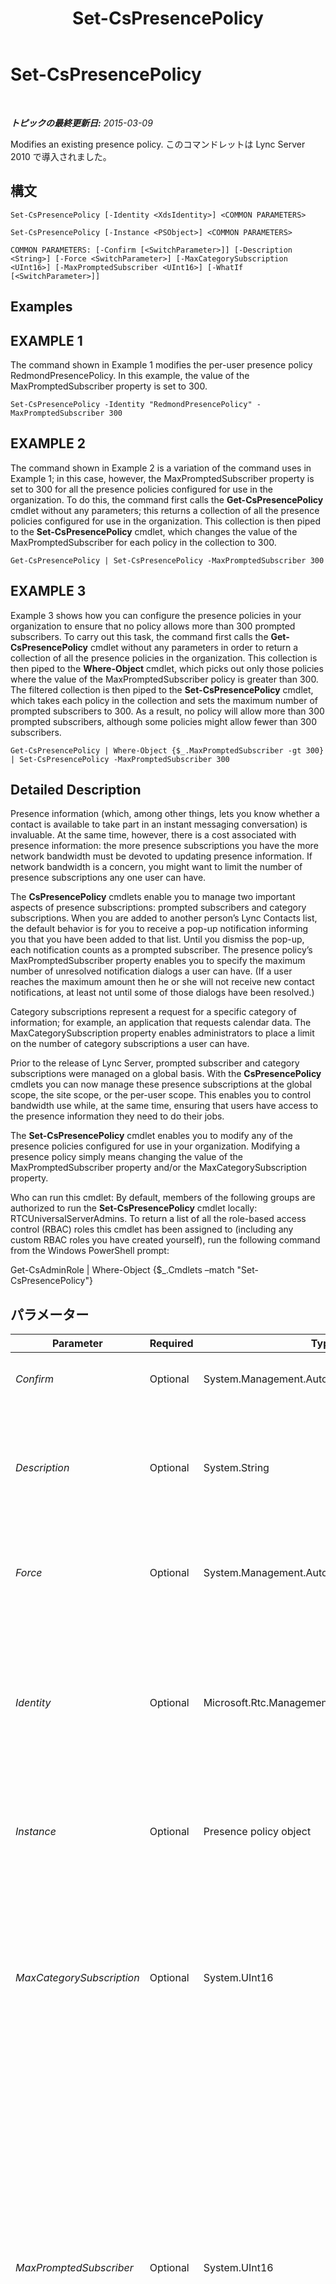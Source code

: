 ﻿---
title: Set-CsPresencePolicy
TOCTitle: Set-CsPresencePolicy
ms:assetid: 2d1f157b-d35d-402b-904d-281c013d2c30
ms:mtpsurl: https://technet.microsoft.com/ja-jp/library/Gg425782(v=OCS.15)
ms:contentKeyID: 48271550
ms.date: 05/19/2016
mtps_version: v=OCS.15
ms.translationtype: HT
---

# Set-CsPresencePolicy

 

_**トピックの最終更新日:** 2015-03-09_

Modifies an existing presence policy. このコマンドレットは Lync Server 2010 で導入されました。

## 構文

    Set-CsPresencePolicy [-Identity <XdsIdentity>] <COMMON PARAMETERS>

    Set-CsPresencePolicy [-Instance <PSObject>] <COMMON PARAMETERS>

    COMMON PARAMETERS: [-Confirm [<SwitchParameter>]] [-Description <String>] [-Force <SwitchParameter>] [-MaxCategorySubscription <UInt16>] [-MaxPromptedSubscriber <UInt16>] [-WhatIf [<SwitchParameter>]]

## Examples

## EXAMPLE 1

The command shown in Example 1 modifies the per-user presence policy RedmondPresencePolicy. In this example, the value of the MaxPromptedSubscriber property is set to 300.

    Set-CsPresencePolicy -Identity "RedmondPresencePolicy" -MaxPromptedSubscriber 300

## EXAMPLE 2

The command shown in Example 2 is a variation of the command uses in Example 1; in this case, however, the MaxPromptedSubscriber property is set to 300 for all the presence policies configured for use in the organization. To do this, the command first calls the **Get-CsPresencePolicy** cmdlet without any parameters; this returns a collection of all the presence policies configured for use in the organization. This collection is then piped to the **Set-CsPresencePolicy** cmdlet, which changes the value of the MaxPromptedSubscriber for each policy in the collection to 300.

    Get-CsPresencePolicy | Set-CsPresencePolicy -MaxPromptedSubscriber 300

## EXAMPLE 3

Example 3 shows how you can configure the presence policies in your organization to ensure that no policy allows more than 300 prompted subscribers. To carry out this task, the command first calls the **Get-CsPresencePolicy** cmdlet without any parameters in order to return a collection of all the presence policies in the organization. This collection is then piped to the **Where-Object** cmdlet, which picks out only those policies where the value of the MaxPromptedSubscriber policy is greater than 300. The filtered collection is then piped to the **Set-CsPresencePolicy** cmdlet, which takes each policy in the collection and sets the maximum number of prompted subscribers to 300. As a result, no policy will allow more than 300 prompted subscribers, although some policies might allow fewer than 300 subscribers.

    Get-CsPresencePolicy | Where-Object {$_.MaxPromptedSubscriber -gt 300} | Set-CsPresencePolicy -MaxPromptedSubscriber 300

## Detailed Description

Presence information (which, among other things, lets you know whether a contact is available to take part in an instant messaging conversation) is invaluable. At the same time, however, there is a cost associated with presence information: the more presence subscriptions you have the more network bandwidth must be devoted to updating presence information. If network bandwidth is a concern, you might want to limit the number of presence subscriptions any one user can have.

The **CsPresencePolicy** cmdlets enable you to manage two important aspects of presence subscriptions: prompted subscribers and category subscriptions. When you are added to another person’s Lync Contacts list, the default behavior is for you to receive a pop-up notification informing you that you have been added to that list. Until you dismiss the pop-up, each notification counts as a prompted subscriber. The presence policy’s MaxPromptedSubscriber property enables you to specify the maximum number of unresolved notification dialogs a user can have. (If a user reaches the maximum amount then he or she will not receive new contact notifications, at least not until some of those dialogs have been resolved.)

Category subscriptions represent a request for a specific category of information; for example, an application that requests calendar data. The MaxCategorySubscription property enables administrators to place a limit on the number of category subscriptions a user can have.

Prior to the release of Lync Server, prompted subscriber and category subscriptions were managed on a global basis. With the **CsPresencePolicy** cmdlets you can now manage these presence subscriptions at the global scope, the site scope, or the per-user scope. This enables you to control bandwidth use while, at the same time, ensuring that users have access to the presence information they need to do their jobs.

The **Set-CsPresencePolicy** cmdlet enables you to modify any of the presence policies configured for use in your organization. Modifying a presence policy simply means changing the value of the MaxPromptedSubscriber property and/or the MaxCategorySubscription property.

Who can run this cmdlet: By default, members of the following groups are authorized to run the **Set-CsPresencePolicy** cmdlet locally: RTCUniversalServerAdmins. To return a list of all the role-based access control (RBAC) roles this cmdlet has been assigned to (including any custom RBAC roles you have created yourself), run the following command from the Windows PowerShell prompt:

Get-CsAdminRole | Where-Object {$\_.Cmdlets –match "Set-CsPresencePolicy"}

## パラメーター


<table>
<colgroup>
<col style="width: 25%" />
<col style="width: 25%" />
<col style="width: 25%" />
<col style="width: 25%" />
</colgroup>
<thead>
<tr class="header">
<th>Parameter</th>
<th>Required</th>
<th>Type</th>
<th>Description</th>
</tr>
</thead>
<tbody>
<tr class="odd">
<td><p><em>Confirm</em></p></td>
<td><p>Optional</p></td>
<td><p>System.Management.Automation.SwitchParameter</p></td>
<td><p>コマンドの実行前に確認メッセージが表示されます。</p></td>
</tr>
<tr class="even">
<td><p><em>Description</em></p></td>
<td><p>Optional</p></td>
<td><p>System.String</p></td>
<td><p>Enables administrators to provide additional text to accompany a presence policy. For example, the Description might include information about the users the policy should be assigned to.</p></td>
</tr>
<tr class="odd">
<td><p><em>Force</em></p></td>
<td><p>Optional</p></td>
<td><p>System.Management.Automation.SwitchParameter</p></td>
<td><p>Suppresses the display of any non-fatal error message that might occur when running the command.</p></td>
</tr>
<tr class="even">
<td><p><em>Identity</em></p></td>
<td><p>Optional</p></td>
<td><p>Microsoft.Rtc.Management.Xds.XdsIdentity</p></td>
<td><p>Unique identifier of the presence policy to be modified. To modify the global policy, use this syntax: -Identity global. To modify a policy at the site scope, use syntax similar to this: -Identity &quot;site:Redmond&quot;. To modify a per-user policy, use syntax like this: -Identity &quot;RedmondPresencePolicy&quot;.</p></td>
</tr>
<tr class="odd">
<td><p><em>Instance</em></p></td>
<td><p>Optional</p></td>
<td><p>Presence policy object</p></td>
<td><p>個々のパラメーター値を設定せずに、コマンドレットにオブジェクトへの参照を渡せます。</p></td>
</tr>
<tr class="even">
<td><p><em>MaxCategorySubscription</em></p></td>
<td><p>Optional</p></td>
<td><p>System.UInt16</p></td>
<td><p>The maximum number of category subscriptions allowed at any one time. A category subscription represents a request for a specific category of information; for example, an application that requests calendar data.</p>
<p>MaxCategorySubscription can be set to any integer value between 0 and 3000; the default value is 1000.</p></td>
</tr>
<tr class="odd">
<td><p><em>MaxPromptedSubscriber</em></p></td>
<td><p>Optional</p></td>
<td><p>System.UInt16</p></td>
<td><p>The maximum number of prompted subscribers a user can have at any one time. By default, any time you are added to another user’s Contacts list a notification dialog is displayed informing you of this fact, and giving you the chance to do such things as add the person to your own Contacts list or block the person from viewing your presence. Until you take action and dismiss the dialog box, each notification counts as a prompted subscriber.</p>
<p>MaxPromptedSubscriber can be set to any integer value between 0 and 600, inclusive; the default value is 200. If you set this value to 0, users will not receive any notifications when they are added to another user’s Contacts list.</p></td>
</tr>
<tr class="even">
<td><p><em>WhatIf</em></p></td>
<td><p>Optional</p></td>
<td><p>System.Management.Automation.SwitchParameter</p></td>
<td><p>実際にコマンドを実行しなくてもコマンドの実行結果がわかります。</p></td>
</tr>
</tbody>
</table>


## Input Types

Microsoft.Rtc.Management.WritableConfig.Policy.Presence.PresencePolicy object. The **Set-CsPresencePolicy** cmdlet accepts pipelined input of the presence policy object.

## Return Types

The **Set-CsPresencePolicy** cmdlet does not return any values or objects. Instead, the cmdlet modifies existing instances of the Microsoft.Rtc.Management.WritableConfig.Policy.Presence.PresencePolicy object.

## 関連項目

#### その他のリソース

[Get-CsPresencePolicy](get-cspresencepolicy.md)  
[Grant-CsPresencePolicy](grant-cspresencepolicy.md)  
[New-CsPresencePolicy](new-cspresencepolicy.md)  
[Remove-CsPresencePolicy](remove-cspresencepolicy.md)


